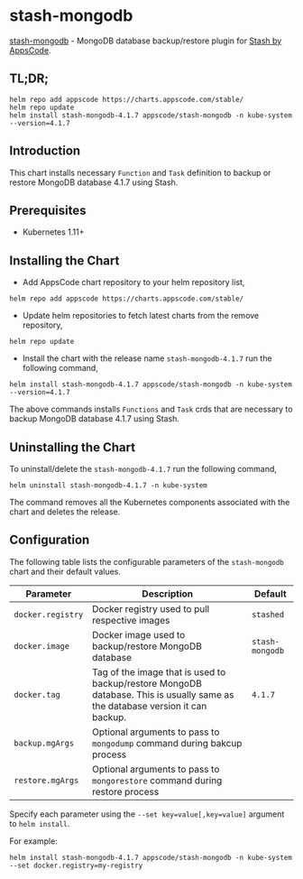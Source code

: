 # stash-mongodb

[stash-mongodb](https://github.com/stashed/stash-mongodb) - MongoDB database backup/restore plugin for [Stash by AppsCode](https://appscode.com/products/stash/).

## TL;DR;

```console
helm repo add appscode https://charts.appscode.com/stable/
helm repo update
helm install stash-mongodb-4.1.7 appscode/stash-mongodb -n kube-system --version=4.1.7
```

## Introduction

This chart installs necessary `Function` and `Task` definition to backup or restore MongoDB database 4.1.7 using Stash.

## Prerequisites

- Kubernetes 1.11+

## Installing the Chart

- Add AppsCode chart repository to your helm repository list,

```console
helm repo add appscode https://charts.appscode.com/stable/
```

- Update helm repositories to fetch latest charts from the remove repository,

```console
helm repo update
```

- Install the chart with the release name `stash-mongodb-4.1.7` run the following command,

```console
helm install stash-mongodb-4.1.7 appscode/stash-mongodb -n kube-system --version=4.1.7
```

The above commands installs `Functions` and `Task` crds that are necessary to backup MongoDB database 4.1.7 using Stash.

## Uninstalling the Chart

To uninstall/delete the `stash-mongodb-4.1.7` run the following command,

```console
helm uninstall stash-mongodb-4.1.7 -n kube-system
```

The command removes all the Kubernetes components associated with the chart and deletes the release.

## Configuration

The following table lists the configurable parameters of the `stash-mongodb` chart and their default values.

| Parameter         | Description                                                                                                                   | Default         |
| ----------------- | ----------------------------------------------------------------------------------------------------------------------------- | --------------- |
| `docker.registry` | Docker registry used to pull respective images                                                                                | `stashed`       |
| `docker.image`    | Docker image used to backup/restore MongoDB database                                                                          | `stash-mongodb` |
| `docker.tag`      | Tag of the image that is used to backup/restore MongoDB database. This is usually same as the database version it can backup. | `4.1.7`         |
| `backup.mgArgs`   | Optional arguments to pass to `mongodump` command during bakcup process                                                       |                 |
| `restore.mgArgs`  | Optional arguments to pass to `mongorestore` command during restore process                                                   |                 |

Specify each parameter using the `--set key=value[,key=value]` argument to `helm install`.

For example:

```console
helm install stash-mongodb-4.1.7 appscode/stash-mongodb -n kube-system --set docker.registry=my-registry
```
